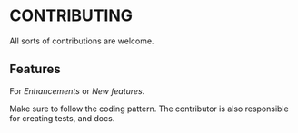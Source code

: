 # CONTRIBUTING

All sorts of contributions are welcome.

## Features

For *Enhancements* or *New features*.

Make sure to follow the coding pattern. The contributor is also responsible for creating tests, and docs.
